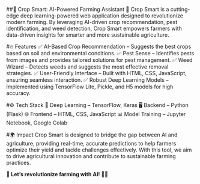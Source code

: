 ##🌱 Crop Smart: AI-Powered Farming Assistant 🚀
Crop Smart is a cutting-edge deep learning-powered web application designed to revolutionize modern farming. By leveraging AI-driven crop recommendation, pest identification, and weed detection, Crop Smart empowers farmers with data-driven insights for smarter and more sustainable agriculture.


#🔥 Features
✅ AI-Based Crop Recommendation – Suggests the best crops based on soil and environmental conditions.
✅ Pest Sense – Identifies pests from images and provides tailored solutions for pest management.
✅ Weed Wizard – Detects weeds and suggests the most effective removal strategies.
✅ User-Friendly Interface – Built with HTML, CSS, JavaScript, ensuring seamless interaction.
✅ Robust Deep Learning Models – Implemented using TensorFlow Lite, Pickle, and H5 models for high accuracy.


#⚙️ Tech Stack
🚀 Deep Learning – TensorFlow, Keras
🖥 Backend – Python (Flask)
🌐 Frontend – HTML, CSS, JavaScript
📊 Model Training – Jupyter Notebook, Google Colab

#🌍 Impact
Crop Smart is designed to bridge the gap between AI and agriculture, providing real-time, accurate predictions to help farmers optimize their yield and tackle challenges effectively. With this tool, we aim to drive agricultural innovation and contribute to sustainable farming practices.

**🚀 Let’s revolutionize farming with AI! 🌿💡**
